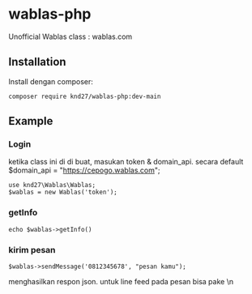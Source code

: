 # wablas-php
Unofficial Wablas class : wablas.com

## Installation
Install dengan composer:

	composer require knd27/wablas-php:dev-main

## Example

### Login
ketika class ini di di buat, masukan token & domain_api.
secara default $domain_api = "https://cepogo.wablas.com";
	
	use knd27\Wablas\Wablas;
    $wablas = new Wablas('token');

### getInfo

    echo $wablas->getInfo()

### kirim pesan
    $wablas->sendMessage('0812345678', "pesan kamu");


menghasilkan respon json.
untuk line feed pada pesan bisa pake \n

